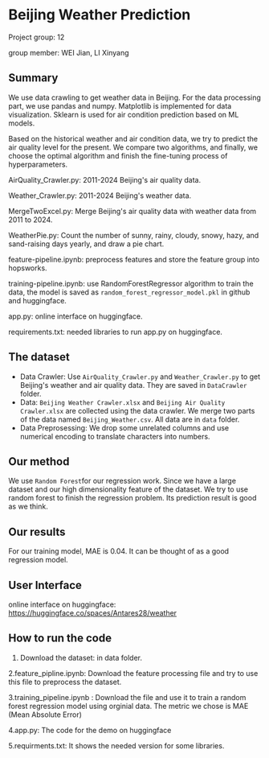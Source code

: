 # Beijing Weather Prediction
Project group: 12

group member: WEI Jian, LI Xinyang
## Summary

We use data crawling to get weather data in Beijing. For the data processing part, we use pandas and numpy. Matplotlib is implemented for data visualization. Sklearn is used for air condition prediction based on ML models. 

Based on the historical weather and air condition data, we try to predict the air quality level for the present. We compare two algorithms, and finally, we choose the optimal algorithm and finish the fine-tuning process of hyperparameters.

AirQuality_Crawler.py: 2011-2024 Beijing's air quality data. 

Weather_Crawler.py: 2011-2024 Beijing's weather data. 

MergeTwoExcel.py: Merge Beijing's air quality data with weather data from 2011 to 2024. 

WeatherPie.py: Count the number of sunny, rainy, cloudy, snowy, hazy, and sand-raising days yearly, and draw a pie chart.

feature-pipeline.ipynb: preprocess features and store the feature group into hopsworks.

training-pipeline.ipynb: use RandomForestRegressor algorithm to train the data, the model is saved as `random_forest_regressor_model.pkl` in github and huggingface.

app.py: online interface on huggingface.

requirements.txt: needed libraries to run app.py on huggingface.

## The dataset
- Data Crawler: Use `AirQuality_Crawler.py` and `Weather_Crawler.py` to get Beijing's weather and air quality data. They are saved in `DataCrawler` folder.
- Data: `Beijing Weather Crawler.xlsx` and `Beijing Air Quality Crawler.xlsx` are collected using the data crawler. We merge two parts of the data named `Beijing_Weather.csv`. All data are in `data` folder.
- Data Preprosessing: We drop some unrelated columns and use numerical encoding to translate characters into numbers.
## Our method
We use `Random Forest`for our regression work.
Since we have a large dataset and our high dimensionality feature of the dataset. We try to use random forest to finish the regression problem. Its prediction result is good as we think.
## Our results
For our training model, MAE is 0.04. It can be thought of as a good regression model. 
## User Interface
online interface on huggingface: https://huggingface.co/spaces/Antares28/weather
## How to run the code

1. Download the dataset: in data folder.
   
2.feature_pipline.ipynb: Download the feature processing file and try to use this file to preprocess the dataset.

3.training_pipeline.ipynb : Download the file and use it to train a random forest regression model using orginial data. The metric we chose is MAE (Mean Absolute Error)

4.app.py: The code for the demo on huggingface

5.requirments.txt: It shows the needed version for some libraries.
